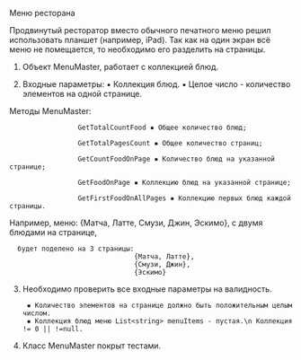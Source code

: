 Меню ресторана

Продвинутый ресторатор вместо обычного печатного меню решил использовать планшет (например, iPad).
Так как на один экран всё меню не помещается, то необходимо его разделить на страницы.

1. Объект MenuMaster, работает с коллекцией блюд.
   
2.  Входные параметры:
 ▪️ Коллекция блюд.
 ▪️ Целое число - количество элементов на одной странице.

Методы MenuMaster:

                     GetTotalCountFood ▪️ Общее количество блюд; 
                     
                     GetTotalPagesCount ▪️ Общее количество страниц;
                     
                     GetCountFoodOnPage ▪️ Количество блюд на указанной странице;
                     
                     GetFoodOnPage ▪️ Коллекцию блюд на указанной странице;
                     
                     GetFirstFoodOnAllPages ▪️ Коллекцию первых блюд каждой страницы.

Например, меню: {Матча, Латте, Смузи, Джин, Эскимо}, с двумя блюдами на странице,

      будет поделено на 3 страницы:
                                   {Матча, Латте},
                                   {Смузи, Джин},
                                   {Эскимо}
 
3. Необходимо проверить все входные параметры на валидность.
   
        ▪️ Количество элементов на странице должно быть положительным целым числом.
        ▪️ Коллекция блюд меню List<string> menuItems - пустая.\n Коллекция != 0 || !=null.

5. Класс MenuMaster покрыт тестами.
